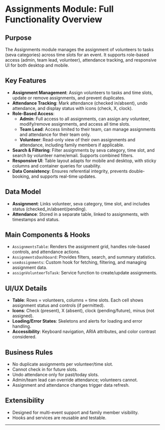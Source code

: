 # Assignments Module: Full Functionality Overview

## Purpose

The Assignments module manages the assignment of volunteers to tasks (seva categories) across time slots for an event. It supports role-based access (admin, team lead, volunteer), attendance tracking, and responsive UI for both desktop and mobile.

## Key Features

- **Assignment Management**: Assign volunteers to tasks and time slots, update or remove assignments, and prevent duplicates.
- **Attendance Tracking**: Mark attendance (checked in/absent), undo attendance, and display status with icons (check, X, clock).
- **Role-Based Access**:
  - **Admin**: Full access to all assignments, can assign any volunteer, modify/remove assignments, and access all time slots.
  - **Team Lead**: Access limited to their team, can manage assignments and attendance for their team only.
  - **Volunteer**: Read-only view of their own assignments and attendance, including family members if applicable.
- **Search & Filtering**: Filter assignments by seva category, time slot, and search by volunteer name/email. Supports combined filters.
- **Responsive UI**: Table layout adapts for mobile and desktop, with sticky columns and container queries for usability.
- **Data Consistency**: Ensures referential integrity, prevents double-booking, and supports real-time updates.

## Data Model

- **Assignment**: Links volunteer, seva category, time slot, and includes status (checked_in/absent/pending).
- **Attendance**: Stored in a separate table, linked to assignments, with timestamps and status.

## Main Components & Hooks

- `AssignmentsTable`: Renders the assignment grid, handles role-based controls, and attendance actions.
- `AssignmentsDashboard`: Provides filters, search, and summary statistics.
- `useAssignments`: Custom hook for fetching, filtering, and managing assignment data.
- `assignVolunteerToTask`: Service function to create/update assignments.

## UI/UX Details

- **Table**: Rows = volunteers, columns = time slots. Each cell shows assignment status and controls (if permitted).
- **Icons**: Check (present), X (absent), clock (pending/future), minus (not assigned).
- **Loading/Error States**: Skeletons and alerts for loading and error handling.
- **Accessibility**: Keyboard navigation, ARIA attributes, and color contrast considered.

## Business Rules

- No duplicate assignments per volunteer/time slot.
- Cannot check in for future slots.
- Undo attendance only for past/today slots.
- Admin/team lead can override attendance; volunteers cannot.
- Assignment and attendance changes trigger data refresh.

## Extensibility

- Designed for multi-event support and family member visibility.
- Hooks and services are reusable and testable.

---

